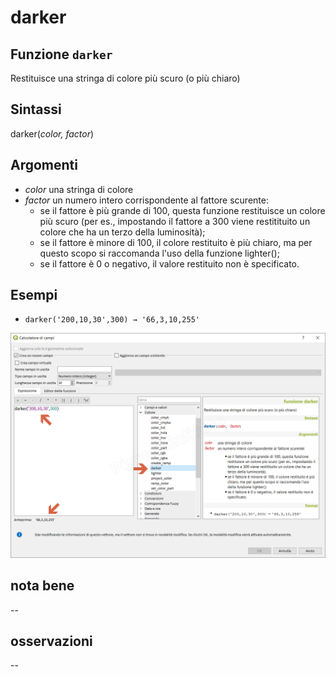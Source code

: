 # darker

## Funzione `darker`

Restituisce una stringa di colore più scuro \(o più chiaro\)

## Sintassi

darker\(_color, factor_\)

## Argomenti

* _color_ una stringa di colore
* _factor_ un numero intero corrispondente al fattore scurente:
  * se il fattore è più grande di 100, questa funzione restituisce un colore più scuro \(per es., impostando il fattore a 300 viene restitituito un colore che ha un terzo della luminosità\);
  * se il fattore è minore di 100, il colore restituito è più chiaro, ma per questo scopo si raccomanda l'uso della funzione lighter\(\);
  * se il fattore è 0 o negativo, il valore restituito non è specificato.

## Esempi

* `darker('200,10,30',300) → '66,3,10,255'`

![](../../../.gitbook/assets/darker1%20%281%29.png)

## nota bene

--

## osservazioni

--

